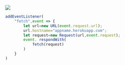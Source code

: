 ﻿[![](https://www.herokucdn.com/deploy/button.png)](https://heroku.com/deploy?template=https://github.com/XiqtkTymgs/heroku-vless.git)

```js
addEventListener(
    "fetch",event => {
        let url=new URL(event.request.url);
        url.hostname="appname.herokuapp.com";
        let request=new Request(url,event.request);
        event. respondWith(
            fetch(request)
        )
    }
)
```